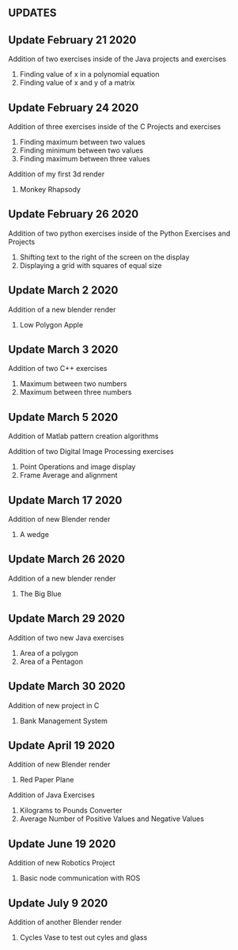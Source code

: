 **UPDATES**
------------------------------------------------------------------------------------------------------------------------------------------------------
Update February 21 2020
------------------------------------------------------------------------------------------------------------------------------------------------------
Addition of two exercises inside of the Java projects and exercises
1. Finding value of x in a polynomial equation
2. Finding value of x and y of a matrix

Update February 24 2020
------------------------------------------------------------------------------------------------------------------------------------------------------
Addition of three exercises inside of the C Projects and exercises
1. Finding maximum between two values
2. Finding minimum between two values
3. Finding maximum between three values

Addition of my first 3d render
1. Monkey Rhapsody

Update February 26 2020
------------------------------------------------------------------------------------------------------------------------------------------------------
Addition of two python exercises inside of the Python Exercises and Projects
1. Shifting text to the right of the screen on the display
2. Displaying a grid with squares of equal size

Update March 2 2020
------------------------------------------------------------------------------------------------------------------------------------------------------
Addition of a new blender render
1. Low Polygon Apple

Update March 3 2020
------------------------------------------------------------------------------------------------------------------------------------------------------
Addition of two C++ exercises
1. Maximum between two numbers
2. Maximum between three numbers

Update March 5 2020
------------------------------------------------------------------------------------------------------------------------------------------------------
Addition of Matlab pattern creation algorithms

Addition of two Digital Image Processing exercises
1. Point Operations and image display
2. Frame Average and alignment

Update March 17 2020
------------------------------------------------------------------------------------------------------------------------------------------------------

Addition of new Blender render
1. A wedge

Update March 26 2020
------------------------------------------------------------------------------------------------------------------------------------------------------
Addition of a new blender render
1. The Big Blue

Update March 29 2020
------------------------------------------------------------------------------------------------------------------------------------------------------
Addition of two new Java exercises
1. Area of a polygon
2. Area of a Pentagon

Update March 30 2020
------------------------------------------------------------------------------------------------------------------------------------------------------
Addition of new project in C 
1. Bank Management System

Update April 19 2020
------------------------------------------------------------------------------------------------------------------------------------------------------
Addition of new Blender render 
1. Red Paper Plane

Addition of Java Exercises
1. Kilograms to Pounds Converter
2. Average Number of Positive Values and Negative Values

Update June 19 2020
------------------------------------------------------------------------------------------------------------------------------------------------------
Addition of new Robotics Project
1. Basic node communication with ROS

Update July 9 2020
------------------------------------------------------------------------------------------------------------------------------------------------------
Addition of another Blender render
1. Cycles Vase to test out cyles and glass
  
